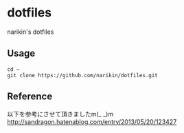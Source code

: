 dotfiles
========
narikin's dotfiles

Usage
--------

```
cd ~
git clone https://github.com/narikin/dotfiles.git
```

Reference
--------
以下を参考にさせて頂きましたm(_ _)m  
http://sandragon.hatenablog.com/entry/2013/05/20/123427
